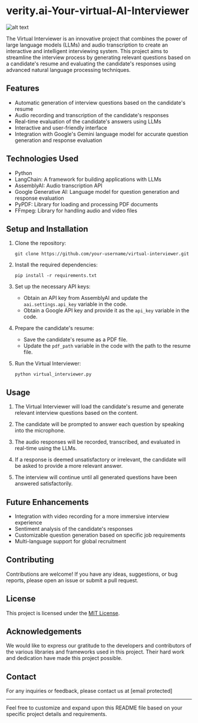 # verity.ai-Your-virtual-AI-Interviewer

![alt text](https://github.com/VedantDeshmukh1/verity.ai-Your-virtual-AI-Interviewer/blob/main/app/mermaid-diagram-2024-08-29-234916.svg)

The Virtual Interviewer is an innovative project that combines the power of large language models (LLMs) and audio transcription to create an interactive and intelligent interviewing system. This project aims to streamline the interview process by generating relevant questions based on a candidate's resume and evaluating the candidate's responses using advanced natural language processing techniques.

## Features

- Automatic generation of interview questions based on the candidate's resume
- Audio recording and transcription of the candidate's responses
- Real-time evaluation of the candidate's answers using LLMs
- Interactive and user-friendly interface
- Integration with Google's Gemini language model for accurate question generation and response evaluation

## Technologies Used

- Python
- LangChain: A framework for building applications with LLMs
- AssemblyAI: Audio transcription API
- Google Generative AI: Language model for question generation and response evaluation
- PyPDF: Library for loading and processing PDF documents
- FFmpeg: Library for handling audio and video files

## Setup and Installation

1. Clone the repository:
   ```
   git clone https://github.com/your-username/virtual-interviewer.git
   ```

2. Install the required dependencies:
   ```
   pip install -r requirements.txt
   ```

3. Set up the necessary API keys:
   - Obtain an API key from AssemblyAI and update the `aai.settings.api_key` variable in the code.
   - Obtain a Google API key and provide it as the `api_key` variable in the code.

4. Prepare the candidate's resume:
   - Save the candidate's resume as a PDF file.
   - Update the `pdf_path` variable in the code with the path to the resume file.

5. Run the Virtual Interviewer:
   ```
   python virtual_interviewer.py
   ```

## Usage

1. The Virtual Interviewer will load the candidate's resume and generate relevant interview questions based on the content.

2. The candidate will be prompted to answer each question by speaking into the microphone.

3. The audio responses will be recorded, transcribed, and evaluated in real-time using the LLMs.

4. If a response is deemed unsatisfactory or irrelevant, the candidate will be asked to provide a more relevant answer.

5. The interview will continue until all generated questions have been answered satisfactorily.

## Future Enhancements

- Integration with video recording for a more immersive interview experience
- Sentiment analysis of the candidate's responses
- Customizable question generation based on specific job requirements
- Multi-language support for global recruitment

## Contributing

Contributions are welcome! If you have any ideas, suggestions, or bug reports, please open an issue or submit a pull request.

## License

This project is licensed under the [MIT License](LICENSE).

## Acknowledgements

We would like to express our gratitude to the developers and contributors of the various libraries and frameworks used in this project. Their hard work and dedication have made this project possible.

## Contact

For any inquiries or feedback, please contact us at [email protected]

---

Feel free to customize and expand upon this README file based on your specific project details and requirements.
